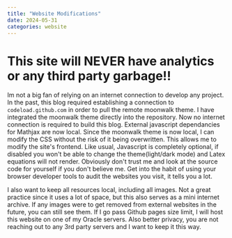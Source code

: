 ```yaml
---
title: "Website Modifications"
date: 2024-05-31
categories: website
---
```

# This site will NEVER have analytics or any third party garbage!!

Im not a big fan of relying on an internet connection to develop any project. In the past, this blog required establishing a connection to `codeload.github.com` in order to pull the remote moonwalk theme. I have integrated the moonwalk theme directly into the repository. Now no internet connection is required to build this blog.  External javascript dependancies for Mathjax are now local. Since the moonwalk theme is now local, I can modify the CSS without the risk of it being overwritten. This allows me to modify the site's frontend. Like usual, Javascript is completely optional, if disabled you won't be able to change the theme(light/dark mode) and Latex equations will not render. Obviously don't trust me and look at the source code for yourself if you don't believe me. Get into the habit of using your browser developer tools to audit the websites you visit, it tells you a lot.

I also want to keep all resources local, including all images. Not a great practice since it uses a lot of space, but this also serves as a mini internet archive. If any images were to get removed from external websites in the future, you can still see them. If I go pass Github pages size limit, I will host this website on one of my Oracle servers. Also better privacy, you are not reaching out to any 3rd party servers and I want to keep it this way.